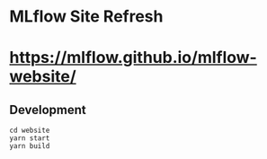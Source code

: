 # MLflow Site Refresh

# https://mlflow.github.io/mlflow-website/

## Development

```
cd website
yarn start
yarn build
```
